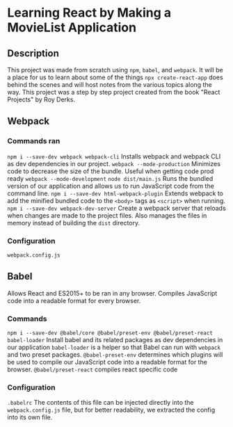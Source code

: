 # Learning React by Making a MovieList Application
## Description
This project was made from scratch using `npm`, `babel`, and `webpack`. It will
be a place for us to learn about some of the things `npx create-react-app` does
behind the scenes and will host notes from the various topics along the way.
This project was a step by step project created from the book "React Projects"
by Roy Derks.

## Webpack
### Commands ran
```npm i --save-dev webpack webpack-cli```
Installs webpack and webpack CLI as dev dependencies in our project.
```webpack --mode-production```
Minimizes code to decrease the size of the bundle. Useful when getting code
prod ready
```webpack --mode-development```
```node dist/main.js```
Runs the bundled version of our application and allows us to run JavaScript
code from the command line.
```npm i --save-dev html-webpack-plugin```
Extends webpack to add the minified bundled code to the `<body>` tags as
`<script>` when running.
```npm i --save-dev webpack-dev-server```
Create a webpack server that reloads when changes are made to the project
files. Also manages the files in memory instead of building the `dist`
directory.

### Configuration
`webpack.config.js`

## Babel
Allows React and ES2015+ to be ran in any browser. Compiles JavaScript code
into a readable format for every browser.
### Commands
```npm i --save-dev @babel/core @babel/preset-env @babel/preset-react babel-loader```
Install babel and its related packages as dev dependencies in our application
`babel-loader` is a helper so that Babel can run with `webpack` and two preset
packages. `@babel-preset-env` determines which plugins will be used to compile
our JavaScript code into a readable format for the browser.
`@babel/preset-react` compiles react specific code
### Configuration
`.babelrc`
The contents of this file can be injected directly into the `webpack.config.js`
file, but for better readability, we extracted the config into its own file.
